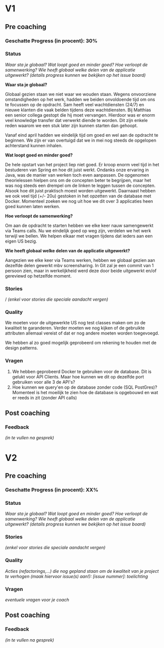 # V1

## Pre coaching

### Geschatte Progress (in procent): 30%

### Status

_Waar sta je globaal? Wat loopt goed en minder goed? Hoe verloopt de samenwerking? Wie heeft globaal welke delen van de applicatie uitgewerkt? (details progress kunnen we bekijken op het issue board)_

**Waar sta je globaal?**

Globaal gezien staan we niet waar we wouden staan. Wegens onvoorziene omstandigheden op het werk, hadden we beiden onvoldoende tijd om ons te focussen op de opdracht. Sam heeft veel wachtdiensten (24/7) en nieuwe klanten die vaak belden tijdens deze wachtdiensten. Bij Matthias een senior collega gestopt die hij moet vervangen. Hierdoor was er enorm veel knowledge transfer dat verwerkt diende te worden. Dit zijn enkele reden waarom we een stuk later zijn kunnen starten dan gehoopt.

Vanaf eind april hadden we eindelijk tijd om goed en wel aan de opdracht te beginnen. We zijn er van overtuigd dat we in mei nog steeds de opgelopen achterstand kunnen inhalen.

**Wat loopt goed en minder goed?**

De hele opstart van het project liep niet goed. Er kroop enorm veel tijd in het bestuderen van Spring en hoe dit juist werkt. Ondanks onze ervaring in Java, was de manier van werken toch even aanpassen. De opgenomen theorielessen hielpen ons om de concepten beter te begrijpen, maar het was nog steeds een drempel om de linken te leggen tussen de concepten. Alsook hoe dit juist praktisch moest worden uitgewerkt. Daarnaast hebben we ook veel tijd (+/- 20u) gestoken in het opzetten van de database met Docker. Momenteel zoeken we nog uit hoe we dit over 3 applicaties heen goed kunnen laten werken.

**Hoe verloopt de samenwerking?**

Om aan de opdracht te starten hebben we elke keer nauw samengewerkt via Teams calls. Nu we eindelijk goed op weg zijn, verdelen we het werk terwijl we bellen. We helpen elkaar met vragen tijdens dat ieders aan een eigen US bezig.


**Wie heeft globaal welke delen van de applicatie uitgewerkt?**

Aangezien we elke keer via Teams werken, hebben we globaal gezien aan dezelfde delen gewerkt mbv screensharing. In Git zal je een commit van 1 persoon zien, maar in werkelijkheid werd deze door beide uitgewerkt en/of gereviewd op hetzelfde moment.

### Stories
/
_(enkel voor stories die speciale aandacht vergen)_

### Quality
We moeten voor de uitgewerkte US nog test classes maken om zo de kwaliteit te garanderen. Verder moeten we nog kijken of de gebruikte attributen allemaal vereist of dat er nog andere moeten worden toegevoegd. 

We hebben al zo goed mogelijk geprobeerd om rekening te houden met de design patterns.

### Vragen

1) We hebben geprobeerd Docker te gebruiken voor de database. Dit is gelukt voor API Clients. Maar hoe kunnen we dit op dezelfde port gebruiken voor alle 3 de API's?
2) Hoe kunnen we query'en op de database zonder code (SQL PostGres)? Momenteel is het moeilijk te zien hoe de database is opgebouwd en wat er reeds in zit (zonder API calls)


## Post coaching

### Feedback

_(in te vullen na gesprek)_

# V2

## Pre coaching

### Geschatte Progress (in procent): XX%

### Status

_Waar sta je globaal? Wat loopt goed en minder goed? Hoe verloopt de samenwerking? Wie heeft globaal welke delen van de applicatie uitgewerkt? (details progress kunnen we bekijken op het issue board)_

### Stories

_(enkel voor stories die speciale aandacht vergen)_

### Quality

_Acties (refactorings,...) die nog gepland staan om de kwaliteit van je project te verhogen (maak hiervoor issue(s) aan!): [issue nummer]: toelichting_

### Vragen

_eventuele vragen voor je coach_

## Post coaching

### Feedback

_(in te vullen na gesprek)_